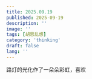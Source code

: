 ```yaml
---
title: 2025.09.19
published: 2025-09-19
description: ''
image: ''
tags: [胡思乱想]
category: 'thinking'
draft: false 
lang: ''
---
```


路灯的光化作了一朵朵彩虹，喜欢